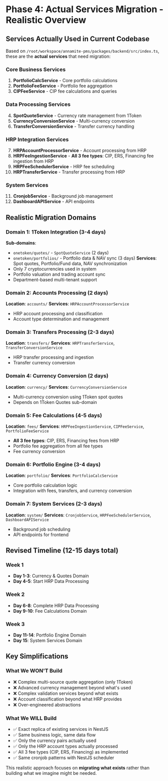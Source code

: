# Phase 4: Actual Services Migration - Realistic Overview

## Services Actually Used in Current Codebase

Based on `/root/workspace/annamite-pms/packages/backend/src/index.ts`, these are the **actual services** that need migration:

### Core Business Services
1. **PortfolioCalcService** - Core portfolio calculations
2. **PortfolioFeeService** - Portfolio fee aggregation
3. **CIPFeeService** - CIP fee calculations and queries

### Data Processing Services
4. **SpotQuoteService** - Currency rate management from 1Token
5. **CurrencyConversionService** - Multi-currency conversion
6. **TransferConversionService** - Transfer currency handling

### HRP Integration Services
7. **HRPAccountProcessorService** - Account processing from HRP
8. **HRPFeeIngestionService** - **All 3 fee types**: CIP, ERS, Financing fee ingestion from HRP
9. **HRPFeeSchedulerService** - HRP fee scheduling
10. **HRPTransferService** - Transfer processing from HRP

### System Services
11. **CronjobService** - Background job management
12. **DashboardAPIService** - API endpoints

## Realistic Migration Domains

### Domain 1: 1Token Integration (3-4 days)
**Sub-domains**:
- `onetoken/quotes/` - `SpotQuoteService` (2 days)
- `onetoken/portfolios/` - Portfolio data & NAV sync (3 days)
**Services**: Spot quotes, Portfolio/Fund data, NAV synchronization
- Only 7 cryptocurrencies used in system
- Portfolio valuation and trading account sync
- Department-based multi-tenant support

### Domain 2: Accounts Processing (2 days)
**Location**: `accounts/`
**Services**: `HRPAccountProcessorService`
- HRP account processing and classification
- Account type determination and management

### Domain 3: Transfers Processing (2-3 days)
**Location**: `transfers/`
**Services**: `HRPTransferService`, `TransferConversionService`
- HRP transfer processing and ingestion
- Transfer currency conversion

### Domain 4: Currency Conversion (2 days)
**Location**: `currency/`
**Services**: `CurrencyConversionService`
- Multi-currency conversion using 1Token spot quotes
- Depends on 1Token Quotes sub-domain

### Domain 5: Fee Calculations (4-5 days)
**Location**: `fees/`
**Services**: `HRPFeeIngestionService`, `CIPFeeService`, `PortfolioFeeService`
- **All 3 fee types**: CIP, ERS, Financing fees from HRP
- Portfolio fee aggregation from all fee types
- Fee currency conversion

### Domain 6: Portfolio Engine (3-4 days)
**Location**: `portfolio/`
**Services**: `PortfolioCalcService`
- Core portfolio calculation logic
- Integration with fees, transfers, and currency conversion

### Domain 7: System Services (2-3 days)
**Location**: `system/`
**Services**: `CronjobService`, `HRPFeeSchedulerService`, `DashboardAPIService`
- Background job scheduling
- API endpoints for frontend

## Revised Timeline (12-15 days total)

### Week 1
- **Day 1-3**: Currency & Quotes Domain
- **Day 4-5**: Start HRP Data Processing

### Week 2
- **Day 6-8**: Complete HRP Data Processing
- **Day 9-10**: Fee Calculations Domain

### Week 3
- **Day 11-14**: Portfolio Engine Domain
- **Day 15**: System Services Domain

## Key Simplifications

### What We WON'T Build
- ❌ Complex multi-source quote aggregation (only 1Token)
- ❌ Advanced currency management beyond what's used
- ❌ Complex validation services beyond what exists
- ❌ Account classification beyond what HRP provides
- ❌ Over-engineered abstractions

### What We WILL Build
- ✅ Exact replica of existing services in NestJS
- ✅ Same business logic, same data flow
- ✅ Only the currency pairs actually used
- ✅ Only the HRP account types actually processed
- ✅ All 3 fee types (CIP, ERS, Financing) as implemented
- ✅ Same cronjob patterns with NestJS scheduler

This realistic approach focuses on **migrating what exists** rather than building what we imagine might be needed.